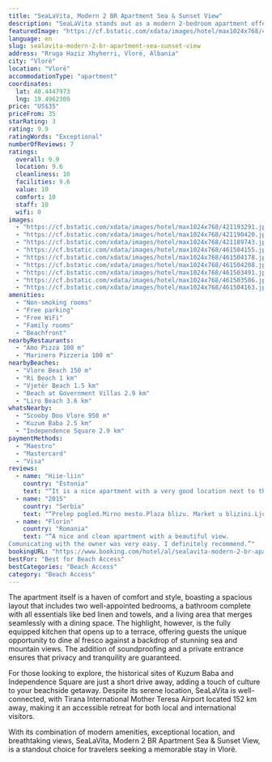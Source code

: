 ```yaml
---
title: "SeaLaVita, Modern 2 BR Apartment Sea & Sunset View"
description: "SeaLaVita stands out as a modern 2-bedroom apartment offering breathtaking sea and sunset views, perfectly positioned in the vibrant city of Vlorë."
featuredImage: "https://cf.bstatic.com/xdata/images/hotel/max1024x768/421193291.jpg?k=5282b8c5da98ac8b62824e20449d68022e4b106e5f4892e40336e634057ab9f2&o=&hp=1"
language: en
slug: sealavita-modern-2-br-apartment-sea-sunset-view
address: "Rruga Haziz Xhyherri, Vlorë, Albania"
city: "Vlorë"
location: "Vlorë"
accommodationType: "apartment"
coordinates:
  lat: 40.4447973
  lng: 19.4962309
price: "US$35"
priceFrom: 35
starRating: 3
rating: 9.9
ratingWords: "Exceptional"
numberOfReviews: 7
ratings:
  overall: 9.9
  location: 9.6
  cleanliness: 10
  facilities: 9.6
  value: 10
  comfort: 10
  staff: 10
  wifi: 0
images:
  - "https://cf.bstatic.com/xdata/images/hotel/max1024x768/421193291.jpg?k=5282b8c5da98ac8b62824e20449d68022e4b106e5f4892e40336e634057ab9f2&o=&hp=1"
  - "https://cf.bstatic.com/xdata/images/hotel/max1024x768/421190420.jpg?k=dda2c9243982f539535427a22be69dc89aec0dcf12da53afbfc98b027a652d3b&o=&hp=1"
  - "https://cf.bstatic.com/xdata/images/hotel/max1024x768/421189743.jpg?k=8f2627f7e0f1aa040f32171fd35a33ebeeb8c3e3d3538987379201c30bfbd6d2&o=&hp=1"
  - "https://cf.bstatic.com/xdata/images/hotel/max1024x768/461504155.jpg?k=9bec7acc23847895d19e2d0af4e228b8ff2eed94cd9a3575024099edd2bfe73f&o=&hp=1"
  - "https://cf.bstatic.com/xdata/images/hotel/max1024x768/461504178.jpg?k=a7d2de0bf7fb6f5c0870a7ba36626e922c5fbb672acaaa322b7241a33720bbbb&o=&hp=1"
  - "https://cf.bstatic.com/xdata/images/hotel/max1024x768/461504208.jpg?k=4f456ed6a629deadeb35879f989d904f2edf78b7f5b4af629630a72e98dd3963&o=&hp=1"
  - "https://cf.bstatic.com/xdata/images/hotel/max1024x768/461503491.jpg?k=91412e9f8aea3ad553c454f2d4848333e87d78545409959cc550ba3b1b8fc647&o=&hp=1"
  - "https://cf.bstatic.com/xdata/images/hotel/max1024x768/461503586.jpg?k=84810e39e8aea8cff3bc8ca7380fbf7b5089dfe28543090c25a61027e3e6d2f8&o=&hp=1"
  - "https://cf.bstatic.com/xdata/images/hotel/max1024x768/461504163.jpg?k=2355d508b1a109278c58b03d45c2397ad5a779a2a26a1af4ea31b905524ac3c6&o=&hp=1"
amenities:
  - "Non-smoking rooms"
  - "Free parking"
  - "Free WiFi"
  - "Family rooms"
  - "Beachfront"
nearbyRestaurants:
  - "Amo Pizza 100 m"
  - "Marinero Pizzeria 100 m"
nearbyBeaches:
  - "Vlore Beach 150 m"
  - "Ri Beach 1 km"
  - "Vjetër Beach 1.5 km"
  - "Beach at Government Villas 2.9 km"
  - "Liro Beach 3.6 km"
whatsNearby:
  - "Scooby Doo Vlore 950 m"
  - "Kuzum Baba 2.5 km"
  - "Independence Square 2.9 km"
paymentMethods:
  - "Maestro"
  - "Mastercard"
  - "Visa"
reviews:
  - name: "Hiie-liin"
    country: "Estonia"
    text: "“It is a nice apartment with a very good location next to the beach and promenade. It has two big balconies with a view of the sea. You will find lots of restaurants and bars nearby. The host replied to our questions super fast and allowed us to do...”"
  - name: "2015"
    country: "Serbia"
    text: "“Prelep pogled.Mirno mesto.Plaza blizu. Market u blizini.Ljubaznost.”"
  - name: "Florin"
    country: "Romania"
    text: "“A nice and clean apartment with a beautiful view.
Comunicating with the owner was very easy. I definitely recommend.”"
bookingURL: "https://www.booking.com/hotel/al/sealavita-modern-2-br-apartment-sea-amp-sunset-view.en-gb.html?aid=8035640"
bestFor: "Best for Beach Access"
bestCategories: "Beach Access"
category: "Beach Access"
---
```


The apartment itself is a haven of comfort and style, boasting a spacious layout that includes two well-appointed bedrooms, a bathroom complete with all essentials like bed linen and towels, and a living area that merges seamlessly with a dining space. The highlight, however, is the fully equipped kitchen that opens up to a terrace, offering guests the unique opportunity to dine al fresco against a backdrop of stunning sea and mountain views. The addition of soundproofing and a private entrance ensures that privacy and tranquility are guaranteed.

For those looking to explore, the historical sites of Kuzum Baba and Independence Square are just a short drive away, adding a touch of culture to your beachside getaway. Despite its serene location, SeaLaVita is well-connected, with Tirana International Mother Teresa Airport located 152 km away, making it an accessible retreat for both local and international visitors.

With its combination of modern amenities, exceptional location, and breathtaking views, SeaLaVita, Modern 2 BR Apartment Sea & Sunset View, is a standout choice for travelers seeking a memorable stay in Vlorë.